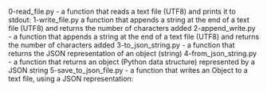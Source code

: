 0-read_file.py - a function that reads a text file (UTF8) and prints it to stdout:
1-write_file.py a function that appends a string at the end of a text file (UTF8) and returns the number of characters added
2-append_write.py - a function that appends a string at the end of a text file (UTF8) and returns the number of characters added
3-to_json_string.py - a function that returns the JSON representation of an object (string)
4-from_json_string.py - a function that returns an object (Python data structure) represented by a JSON string
5-save_to_json_file.py - a function that writes an Object to a text file, using a JSON representation:
